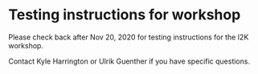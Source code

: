 # Testing instructions for workshop

Please check back after Nov 20, 2020 for testing instructions for the I2K workshop.

Contact Kyle Harrington or Ulrik Guenther if you have specific questions.
